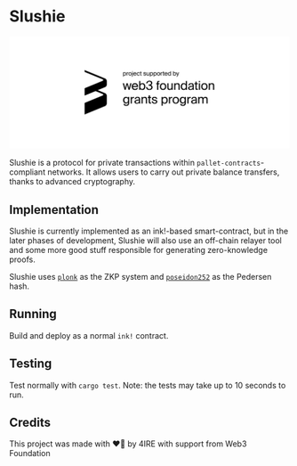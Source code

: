 # Slushie

![w3f grants program badge](https://github.com/w3f/Grants-Program/blob/master/src/badge_black.svg)

Slushie is a protocol for private transactions within `pallet-contracts`-compliant networks. It allows users to carry out private balance transfers,
thanks to advanced cryptography.

## Implementation

Slushie is currently implemented as an ink!-based smart-contract, but in the later phases of development, Slushie will also use an off-chain relayer tool
and some more good stuff responsible for generating zero-knowledge proofs.

Slushie uses [`plonk`](https://github.com/dusk-network/plonk) as the ZKP system and [`poseidon252`](https://github.com/dusk-network/Poseidon252) as the
Pedersen hash.

## Running

Build and deploy as a normal `ink!` contract.

## Testing

Test normally with `cargo test`.
Note: the tests may take up to 10 seconds to run.

## Credits

This project was made with :heart_on_fire: by 4IRE with support from Web3 Foundation
